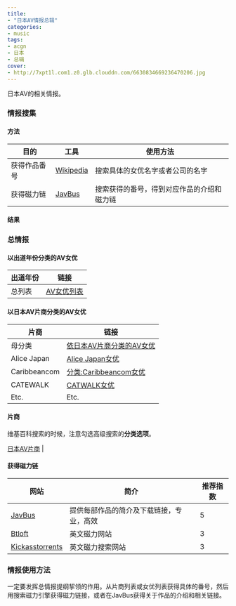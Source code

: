 ```yaml
---
title:
- "日本AV情报总辑"
categories:
- music
tags:
- acgn
- 日本
- 总辑
cover:
- http://7xpt1l.com1.z0.glb.clouddn.com/6630834669236470206.jpg
---
```

日本AV的相关情报。
<!--more-->

### 情报搜集

#### 方法

目的 | 工具 | 使用方法|
-----|------|---------|
获得作品番号 | [Wikipedia](https://zh.wikipedia.org/wiki/) | 搜索具体的女优名字或者公司的名字
获得磁力链 | [JavBus](https://www.javbus.com/) | 搜索获得的番号，得到对应作品的介绍和磁力链

#### 结果

### 总情报

#### 以出道年份分类的AV女优

出道年份 | 链接 |
---------|------|
总列表 | [AV女优列表](https://zh.wikipedia.org/wiki/AV%E5%A5%B3%E5%84%AA%E5%88%97%E8%A1%A8)

#### 以日本AV片商分类的AV女优

片商 | 链接
-----|------
母分类 | [依日本AV片商分类的AV女优](https://zh.wikipedia.org/wiki/Category:%E4%BE%9D%E6%97%A5%E6%9C%ACAV%E7%89%87%E5%95%86%E5%88%86%E9%A1%9E%E7%9A%84AV%E5%A5%B3%E5%84%AA)
Alice Japan | [Alice Japan女优](https://zh.wikipedia.org/wiki/Category:Alice_Japan%E5%A5%B3%E5%84%AA)
Caribbeancom | [分类:Caribbeancom女优](https://zh.wikipedia.org/wiki/Category:Caribbeancom%E5%A5%B3%E5%84%AA)
CATEWALK | [CATWALK女优](https://zh.wikipedia.org/wiki/Category:CATWALK%E5%A5%B3%E5%84%AA)
Etc. | Etc.

#### 片商

维基百科搜索的时候，注意勾选高级搜索的**分类选项**。

[日本AV片商](https://zh.wikipedia.org/wiki/Category:%E6%97%A5%E6%9C%ACAV%E7%89%87%E5%95%86) |

#### 获得磁力链

网站 | 简介 | 推荐指数
-----|------|---------
[JavBus](https://www.javbus.com/) | 提供每部作品的简介及下载链接，专业，高效 | 5 
[Btloft](http://www.btloft.com/) | 英文磁力网站 | 3
[Kickasstorrents](https://kat.cr/) | 英文磁力搜索网站 | 3

### 情报使用方法
一定要发挥总情报提纲挈领的作用。从片商列表或女优列表获得具体的番号，然后用搜索磁力引擎获得磁力链接，或者在JavBus获得关于作品的介绍和相关链接。

